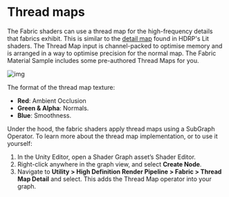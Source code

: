 # Thread maps

The Fabric shaders can use a thread map for the high-frequency details that fabrics exhibit. This is similar to the [detail map](../Mask-Map-And-Detail-Map.md#DetailMap) found in HDRP's Lit shaders. The Thread Map input is channel-packed to optimise memory and is arranged in a way to optimise precision for the normal map. The Fabric Material Sample includes some pre-authored Thread Maps for you.

![img](../Images/thread-map.png)

The format of the thread map texture:

- **Red**: Ambient Occlusion
- **Green & Alpha**: Normals.
- **Blue**: Smoothness.

Under the hood, the fabric shaders apply thread maps using a SubGraph Operator. To learn more about the thread map implementation, or to use it yourself:

1. In the Unity Editor, open a Shader Graph asset’s Shader Editor.
2. Right-click anywhere in the graph view, and select **Create Node**.
3. Navigate to **Utility > High Definition Render Pipeline > Fabric > Thread Map Detail** and select. This adds the Thread Map operator into your graph.
